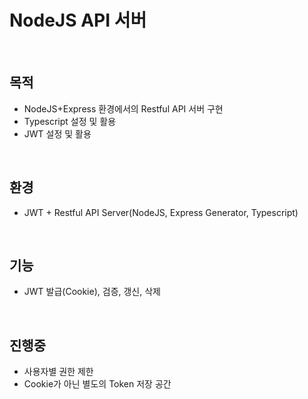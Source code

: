 # NodeJS API 서버
<br/>

## 목적
- NodeJS+Express 환경에서의 Restful API 서버 구현
- Typescript 설정 및 활용
- JWT 설정 및 활용
<br/>

## 환경
- JWT + Restful API Server(NodeJS, Express Generator, Typescript)
<br/>

## 기능
- JWT 발급(Cookie), 검증, 갱신, 삭제
<br/>

## 진행중
- 사용자별 권한 제한
- Cookie가 아닌 별도의 Token 저장 공간 

